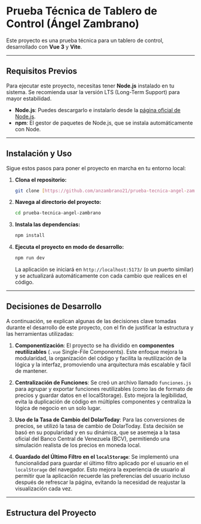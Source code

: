 # Prueba Técnica de Tablero de Control (Ángel Zambrano)

Este proyecto es una prueba técnica para un tablero de control, desarrollado con **Vue 3** y **Vite**.

---

## Requisitos Previos

Para ejecutar este proyecto, necesitas tener **Node.js** instalado en tu sistema. Se recomienda usar la versión LTS (Long-Term Support) para mayor estabilidad.

* **Node.js**: Puedes descargarlo e instalarlo desde la [página oficial de Node.js](https://nodejs.org/).
* **npm**: El gestor de paquetes de Node.js, que se instala automáticamente con Node.

---

## Instalación y Uso

Sigue estos pasos para poner el proyecto en marcha en tu entorno local:

1.  **Clona el repositorio:**
    ```bash
    git clone [https://github.com/anzambrano21/prueba-tecnica-angel-zambrano.git](https://github.com/anzambrano21/prueba-tecnica-angel-zambrano.git)
    ```

2.  **Navega al directorio del proyecto:**
    ```bash
    cd prueba-tecnica-angel-zambrano
    ```

3.  **Instala las dependencias:**
    ```bash
    npm install
    ```

4.  **Ejecuta el proyecto en modo de desarrollo:**
    ```bash
    npm run dev
    ```
    La aplicación se iniciará en `http://localhost:5173/` (o un puerto similar) y se actualizará automáticamente con cada cambio que realices en el código.

---

## Decisiones de Desarrollo

A continuación, se explican algunas de las decisiones clave tomadas durante el desarrollo de este proyecto, con el fin de justificar la estructura y las herramientas utilizadas:

1.  **Componentización**: El proyecto se ha dividido en **componentes reutilizables** (`.vue` Single-File Components). Este enfoque mejora la modularidad, la organización del código y facilita la reutilización de la lógica y la interfaz, promoviendo una arquitectura más escalable y fácil de mantener.

2.  **Centralización de Funciones**: Se creó un archivo llamado `funciones.js` para agrupar y exportar funciones reutilizables (como las de formato de precios y guardar datos en el localStorage). Esto mejora la legibilidad, evita la duplicación de código en múltiples componentes y centraliza la lógica de negocio en un solo lugar.

3.  **Uso de la Tasa de Cambio del DolarToday**: Para las conversiones de precios, se utilizó la tasa de cambio de DolarToday. Esta decisión se basó en su popularidad y en su dinámica, que se asemeja a la tasa oficial del Banco Central de Venezuela (BCV), permitiendo una simulación realista de los precios en moneda local.

4.  **Guardado del Último Filtro en el `localStorage`**: Se implementó una funcionalidad para guardar el último filtro aplicado por el usuario en el `localStorage` del navegador. Esto mejora la experiencia de usuario al permitir que la aplicación recuerde las preferencias del usuario incluso después de refrescar la página, evitando la necesidad de reajustar la visualización cada vez.

---

## Estructura del Proyecto
